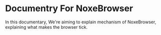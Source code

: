 # Documentry For NoxeBrowser

In this documentary, We're aiming to explain mechanism of NoxeBrowser, explaining what makes the browser tick.
